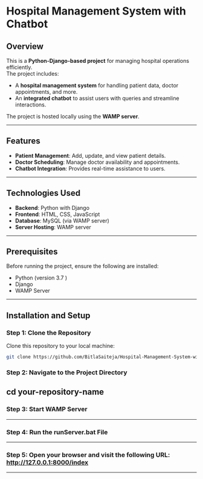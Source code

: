 # Hospital Management System with Chatbot

## Overview
This is a **Python-Django-based project** for managing hospital operations efficiently.  
The project includes:
- A **hospital management system** for handling patient data, doctor appointments, and more.
- An **integrated chatbot** to assist users with queries and streamline interactions.

The project is hosted locally using the **WAMP server**.

---

## Features
- **Patient Management**: Add, update, and view patient details.
- **Doctor Scheduling**: Manage doctor availability and appointments.
- **Chatbot Integration**: Provides real-time assistance to users.

---

## Technologies Used
- **Backend**: Python with Django
- **Frontend**: HTML, CSS, JavaScript
- **Database**: MySQL (via WAMP server)
- **Server Hosting**: WAMP server

---

## Prerequisites
Before running the project, ensure the following are installed:
- Python (version 3.7 )
- Django
- WAMP Server

---

## Installation and Setup

### Step 1: Clone the Repository
Clone this repository to your local machine:
```bash
git clone https://github.com/BitlaSaiteja/Hospital-Management-System-with-Chatbot.git
```
### Step 2: Navigate to the Project Directory
cd your-repository-name
---
### Step 3: Start WAMP Server
---
### Step 4: Run the runServer.bat File
---
### Step 5: Open your browser and visit the following URL: http://127.0.0.1:8000/index
---


